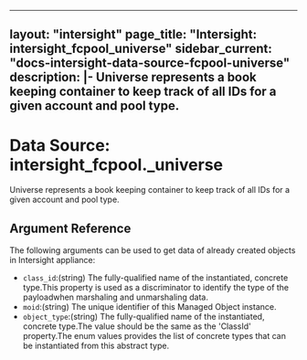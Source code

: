 
---
layout: "intersight"
page_title: "Intersight: intersight_fcpool_universe"
sidebar_current: "docs-intersight-data-source-fcpool-universe"
description: |-
Universe represents a book keeping container to keep track of all IDs for a given account and pool type.
---

# Data Source: intersight_fcpool._universe
Universe represents a book keeping container to keep track of all IDs for a given account and pool type.
## Argument Reference
The following arguments can be used to get data of already created objects in Intersight appliance:
* `class_id`:(string) The fully-qualified name of the instantiated, concrete type.This property is used as a discriminator to identify the type of the payloadwhen marshaling and unmarshaling data. 
* `moid`:(string) The unique identifier of this Managed Object instance. 
* `object_type`:(string) The fully-qualified name of the instantiated, concrete type.The value should be the same as the 'ClassId' property.The enum values provides the list of concrete types that can be instantiated from this abstract type. 
